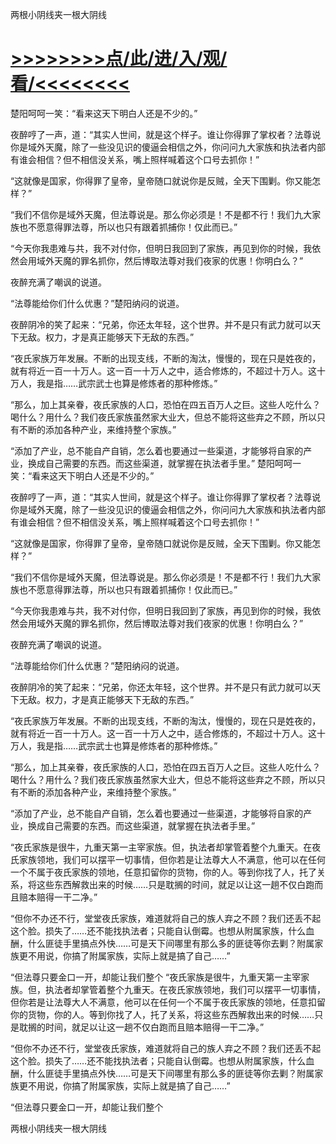 两根小阴线夹一根大阴线

# <a href="https://github.com/aihcr/keda/issues/1">>>>>>>>>点/此/进/入/观/看/<<<<<<<<</a>
楚阳呵呵一笑：“看来这天下明白人还是不少的。”

夜醉哼了一声，道：“其实人世间，就是这个样子。谁让你得罪了掌权者？法尊说你是域外天魔，除了一些没见识的傻逼会相信之外，你问问九大家族和执法者内部有谁会相信？但不相信没关系，嘴上照样喊着这个口号去抓你！”

“这就像是国家，你得罪了皇帝，皇帝随口就说你是反贼，全天下围剿。你又能怎样？”

“我们不信你是域外天魔，但法尊说是。那么你必须是！不是都不行！我们九大家族也不愿意得罪法尊，所以也只有跟着抓捕你！仅此而已。”

“今天你我患难与共，我不对付你，但明日我回到了家族，再见到你的时候，我依然会用域外天魔的罪名抓你，然后博取法尊对我们夜家的优惠！你明白么？”

夜醉充满了嘲讽的说道。

“法尊能给你们什么优惠？”楚阳纳闷的说道。

夜醉阴冷的笑了起来：“兄弟，你还太年轻，这个世界。并不是只有武力就可以天下无敌。权力，才是真正能够天下无敌的东西。”

“夜氏家族万年发展。不断的出现支线，不断的淘汰，慢慢的，现在只是姓夜的，就有将近一百一十万人。这一百一十万人之中，适合修炼的，不超过十万人。这十万人，我是指……武宗武士也算是修炼者的那种修炼。”

“那么，加上其亲眷，夜氏家族的人口，恐怕在四五百万人之巨。这些人吃什么？喝什么？用什么？我们夜氏家族虽然家大业大，但总不能将这些弃之不顾，所以只有不断的添加各种产业，来维持整个家族。”

“添加了产业，总不能自产自销，怎么着也要通过一些渠道，才能够将自家的产业，换成自己需要的东西。而这些渠道，就掌握在执法者手里。”
楚阳呵呵一笑：“看来这天下明白人还是不少的。”

夜醉哼了一声，道：“其实人世间，就是这个样子。谁让你得罪了掌权者？法尊说你是域外天魔，除了一些没见识的傻逼会相信之外，你问问九大家族和执法者内部有谁会相信？但不相信没关系，嘴上照样喊着这个口号去抓你！”

“这就像是国家，你得罪了皇帝，皇帝随口就说你是反贼，全天下围剿。你又能怎样？”

“我们不信你是域外天魔，但法尊说是。那么你必须是！不是都不行！我们九大家族也不愿意得罪法尊，所以也只有跟着抓捕你！仅此而已。”

“今天你我患难与共，我不对付你，但明日我回到了家族，再见到你的时候，我依然会用域外天魔的罪名抓你，然后博取法尊对我们夜家的优惠！你明白么？”

夜醉充满了嘲讽的说道。

“法尊能给你们什么优惠？”楚阳纳闷的说道。

夜醉阴冷的笑了起来：“兄弟，你还太年轻，这个世界。并不是只有武力就可以天下无敌。权力，才是真正能够天下无敌的东西。”

“夜氏家族万年发展。不断的出现支线，不断的淘汰，慢慢的，现在只是姓夜的，就有将近一百一十万人。这一百一十万人之中，适合修炼的，不超过十万人。这十万人，我是指……武宗武士也算是修炼者的那种修炼。”

“那么，加上其亲眷，夜氏家族的人口，恐怕在四五百万人之巨。这些人吃什么？喝什么？用什么？我们夜氏家族虽然家大业大，但总不能将这些弃之不顾，所以只有不断的添加各种产业，来维持整个家族。”

“添加了产业，总不能自产自销，怎么着也要通过一些渠道，才能够将自家的产业，换成自己需要的东西。而这些渠道，就掌握在执法者手里。”

“夜氏家族是很牛，九重天第一主宰家族。但，执法者却掌管着整个九重天。在夜氏家族领地，我们可以摆平一切事情，但你若是让法尊大人不满意，他可以在任何一个不属于夜氏家族的领地，任意扣留你的货物，你的人。等到你找了人，托了关系，将这些东西解救出来的时候……只是耽搁的时间，就足以让这一趟不仅白跑而且赔本赔得一干二净。”

“但你不办还不行，堂堂夜氏家族，难道就将自己的族人弃之不顾？我们还丢不起这个脸。损失了……还不能找执法者；只能自认倒霉。也想从附属家族，什么血酬，什么匪徒手里搞点外快……可是天下间哪里有那么多的匪徒等你去剿？附属家族更不用说，你搞了附属家族，实际上就是搞了自己……”

“但法尊只要金口一开，却能让我们整个
“夜氏家族是很牛，九重天第一主宰家族。但，执法者却掌管着整个九重天。在夜氏家族领地，我们可以摆平一切事情，但你若是让法尊大人不满意，他可以在任何一个不属于夜氏家族的领地，任意扣留你的货物，你的人。等到你找了人，托了关系，将这些东西解救出来的时候……只是耽搁的时间，就足以让这一趟不仅白跑而且赔本赔得一干二净。”

“但你不办还不行，堂堂夜氏家族，难道就将自己的族人弃之不顾？我们还丢不起这个脸。损失了……还不能找执法者；只能自认倒霉。也想从附属家族，什么血酬，什么匪徒手里搞点外快……可是天下间哪里有那么多的匪徒等你去剿？附属家族更不用说，你搞了附属家族，实际上就是搞了自己……”

“但法尊只要金口一开，却能让我们整个

两根小阴线夹一根大阴线
